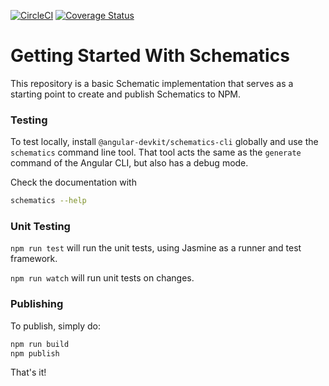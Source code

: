 [![CircleCI](https://circleci.com/gh/valueadd-poland/va-schematics.svg?style=svg)](https://circleci.com/gh/valueadd-poland/va-schematics)
[![Coverage Status](https://coveralls.io/repos/valueadd-poland/va-schematics/badge.svg?branch=master)](https://coveralls.io/r/valueadd-poland/va-schematics?branch=master)

# Getting Started With Schematics

This repository is a basic Schematic implementation that serves as a starting point to create and publish Schematics to NPM.

### Testing

To test locally, install `@angular-devkit/schematics-cli` globally and use the `schematics` command line tool. That tool acts the same as the `generate` command of the Angular CLI, but also has a debug mode.

Check the documentation with
```bash
schematics --help
```

### Unit Testing

`npm run test` will run the unit tests, using Jasmine as a runner and test framework.  
  
`npm run watch` will run unit tests on changes.

### Publishing

To publish, simply do:

```bash
npm run build
npm publish
```

That's it!
